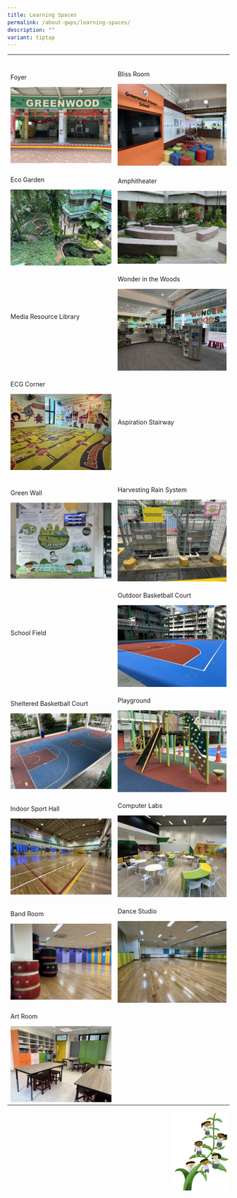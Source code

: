 ```yaml
---
title: Learning Spaces
permalink: /about-gwps/learning-spaces/
description: ""
variant: tiptap
---
```

<p></p>
<table>
<tbody>
<tr>
<td rowspan="1" colspan="1">
<p></p>
</td>
<td rowspan="1" colspan="1">
<p></p>
</td>
</tr>
<tr>
<td rowspan="1" colspan="1">
<p>Foyer</p>
<div class="isomer-image-wrapper">
<img style="width: 100%;" height="auto" width="100%" alt="" src="/images/Learning Space/Foyer.JPG">
</div>
</td>
<td rowspan="1" colspan="1">
<p>Bliss Room</p>
<div class="isomer-image-wrapper">
<img style="width: 100%;" height="auto" width="100%" alt="" src="/images/Learning Space/Bliss_Room.JPG">
</div>
</td>
</tr>
<tr>
<td rowspan="1" colspan="1">
<p>Eco Garden</p>
<div class="isomer-image-wrapper">
<img style="width: 100%" height="auto" width="100%" alt="" src="/images/Learning Space/ECO_Garden1.jpg">
</div>
</td>
<td rowspan="1" colspan="1">
<p>Amphitheater</p>
<div class="isomer-image-wrapper">
<img style="width: 100%" height="auto" width="100%" alt="" src="/images/Learning Space/Amphiteather.JPG">
</div>
</td>
</tr>
<tr>
<td rowspan="1" colspan="1">
<p>Media Resource Library</p>
<div class="isomer-image-wrapper">
<img style="width: 100%" height="auto" width="100%" alt="" src="/images/Learning Space/Media_Resource_Library.JPG">
</div>
</td>
<td rowspan="1" colspan="1">
<p>Wonder in the Woods</p>
<div class="isomer-image-wrapper">
<img style="width: 100%" height="auto" width="100%" alt="" src="/images/Learning Space/Wonder_in_the_Woods.JPG">
</div>
</td>
</tr>
<tr>
<td rowspan="1" colspan="1">
<p>ECG Corner</p>
<div class="isomer-image-wrapper">
<img style="width: 100%" height="auto" width="100%" alt="" src="/images/Learning Space/ECG_Corner.JPG">
</div>
<p></p>
</td>
<td rowspan="1" colspan="1">
<p>Aspiration Stairway</p>
<div class="isomer-image-wrapper">
<img style="width: 100%" height="auto" width="100%" alt="" src="/images/Learning Space/Aspiration.JPG">
</div>
</td>
</tr>
<tr>
<td rowspan="1" colspan="1">
<p>Green Wall</p>
<div class="isomer-image-wrapper">
<img style="width: 100%" height="auto" width="100%" alt="" src="/images/Learning Space/Green_Wall.JPG">
</div>
</td>
<td rowspan="1" colspan="1">
<p>Harvesting Rain System</p>
<div class="isomer-image-wrapper">
<img style="width: 100%" height="auto" width="100%" alt="" src="/images/Learning Space/Rain_Harvesting1.jpg">
</div>
</td>
</tr>
<tr>
<td rowspan="1" colspan="1">
<p>School Field</p>
<div class="isomer-image-wrapper">
<img style="width: 100%" height="auto" width="100%" alt="" src="/images/Learning Space/School_Field.JPG">
</div>
</td>
<td rowspan="1" colspan="1">
<p>Outdoor Basketball Court</p>
<div class="isomer-image-wrapper">
<img style="width: 100%" height="auto" width="100%" alt="" src="/images/Learning Space/Outdoor_Basketball_Court.JPG">
</div>
</td>
</tr>
<tr>
<td rowspan="1" colspan="1">
<p>Sheltered Basketball Court</p>
<div class="isomer-image-wrapper">
<img style="width: 100%" height="auto" width="100%" alt="" src="/images/Learning Space/Sheltered_Basketball_Court.JPG">
</div>
</td>
<td rowspan="1" colspan="1">
<p>Playground</p>
<div class="isomer-image-wrapper">
<img style="width: 100%" height="auto" width="100%" alt="" src="/images/Learning Space/Playground.JPG">
</div>
</td>
</tr>
<tr>
<td rowspan="1" colspan="1">
<p>Indoor Sport Hall</p>
<div class="isomer-image-wrapper">
<img style="width: 100%" height="auto" width="100%" alt="" src="/images/Learning Space/Indoor_Sport_Hall.JPG">
</div>
</td>
<td rowspan="1" colspan="1">
<p>Computer Labs</p>
<div class="isomer-image-wrapper">
<img style="width: 100%" height="auto" width="100%" alt="" src="/images/Learning Space/Computer_Lab.JPG">
</div>
</td>
</tr>
<tr>
<td rowspan="1" colspan="1">
<p>Band Room</p>
<div class="isomer-image-wrapper">
<img style="width: 100%" height="auto" width="100%" alt="" src="/images/Learning Space/Band_Room.JPG">
</div>
</td>
<td rowspan="1" colspan="1">
<p>Dance Studio</p>
<div class="isomer-image-wrapper">
<img style="width: 100%" height="auto" width="100%" alt="" src="/images/Learning Space/Dance_Studio.JPG">
</div>
</td>
</tr>
<tr>
<td rowspan="1" colspan="1">
<p>Art Room</p>
<div class="isomer-image-wrapper">
<img style="width: 100%" height="auto" width="100%" alt="" src="/images/Learning Space/Art_Room___Monet.JPG">
</div>
</td>
<td rowspan="1" colspan="1">
<p></p>
</td>
</tr>
</tbody>
</table>
<p></p>
<p></p>
<p></p>
<div class="isomer-image-wrapper">
<img style="width:25%;float:right" height="auto" width="100%" src="/images/Small%20logo/gwps%20children%20(1).png">
</div>
<p></p>